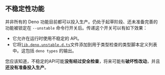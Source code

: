## 不稳定性功能

并非所有的 Deno 功能目前都可以投入生产。仍处于起草阶段、还未准备完善的功能被锁定在 `--unstable` 命令行开关后。传递这个开关可以有如下效果：

- 它允许在运行时使用不稳定的 API。
- 它将[`lib.deno.unstable.d.ts`](https://github.com/denoland/deno/blob/master/cli/js/lib.deno.unstable.d.ts)文件添加到用于类型检查的类型脚本定义列表中。这包括 `deno types` 的输出。

您应该知道，不稳定的API可能**没有经过安全检查**，将来可能有**破坏性改动**，并且**还没有准备投入生产**。
